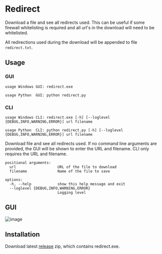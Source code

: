 # Redirect
Download a file and see all redirects used. This can be useful if some firewall whitelisting is required and all url's in the download will need to be whitelisted.

All redirections used during the download will be appended to file `redirect.txt`.

## Usage

### GUI
`usage Windows GUI: redirect.exe`

`usage Python  GUI: python redirect.py`

### CLI

`usage Windows CLI: redirect.exe [-h] [--loglevel {DEBUG,INFO,WARNING,ERROR}] url filename`

`usage Python  CLI: python redirect.py [-h] [--loglevel {DEBUG,INFO,WARNING,ERROR}] url filename`

Download file and see all redirects used. If no command line arguments are provided, the GUI will be shown to enter the URL and filename. CLI only requires the URL and filename.

```
positional arguments:
  url                   URL of the file to download
  filename              Name of the file to save

options:
  -h, --help            show this help message and exit
  --loglevel {DEBUG,INFO,WARNING,ERROR}
                        Logging level
```

## GUI

![image](https://github.com/myTselection/UrlRedirect/assets/587940/c9540886-68d5-430f-a61d-58a98af325be)


## Installation
Download latest [release](https://github.com/myTselection/UrlRedirect/releases) zip, which contains redirect.exe.
